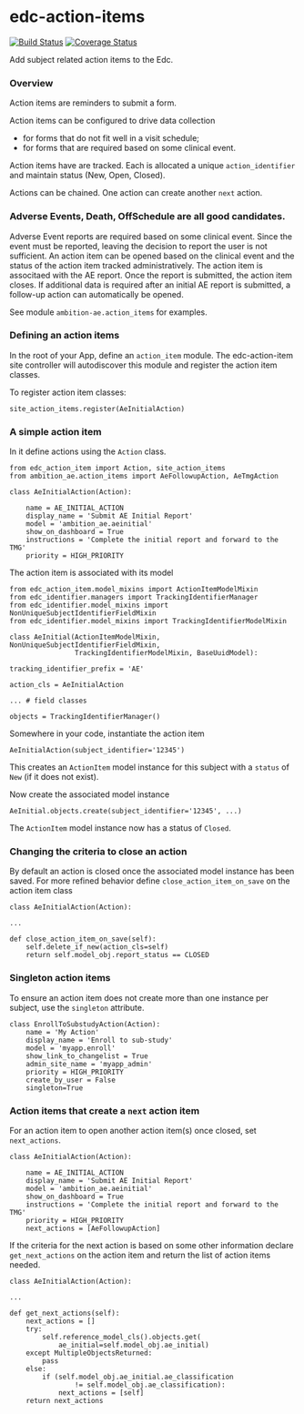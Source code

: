 # edc-action-items

[![Build Status](https://travis-ci.org/botswana-harvard/edc-action-item.svg?branch=develop)](https://travis-ci.org/botswana-harvard/edc-action-item) [![Coverage Status](https://coveralls.io/repos/github/botswana-harvard/edc-action-item/badge.svg?branch=develop)](https://coveralls.io/github/botswana-harvard/edc-action-item?branch=develop)

Add subject related action items to the Edc.

### Overview

Action items are reminders to submit a form.

Action items can be configured to drive data collection
* for forms that do not fit well in a visit schedule; 
* for forms that are required based on some clinical event. 

Action items have are tracked. Each is allocated a unique `action_identifier` and maintain status (New, Open, Closed).

Actions can be chained. One action can create another `next` action.

### Adverse Events, Death, OffSchedule are all good candidates.

Adverse Event reports are required based on some clinical event. Since the event must be reported, leaving the decision to report the user is not sufficient. An action item can be opened based on the clinical event and the status of the action item tracked administratively. The action item is associtaed with the AE report. Once the report is submitted, the action item closes. If additional data is required after an initial AE report is submitted, a follow-up action can automatically be opened.

See module `ambition-ae.action_items` for examples. 

### Defining an action items

In the root of your App, define an `action_item` module. The edc-action-item site controller will autodiscover this module and register the action item classes.

To register action item classes:
    
    site_action_items.register(AeInitialAction)


### A simple action item

In it define actions using the `Action` class.

    from edc_action_item import Action, site_action_items
    from ambition_ae.action_items import AeFollowupAction, AeTmgAction

    class AeInitialAction(Action):
    
        name = AE_INITIAL_ACTION
        display_name = 'Submit AE Initial Report'
        model = 'ambition_ae.aeinitial'
        show_on_dashboard = True
        instructions = 'Complete the initial report and forward to the TMG'
        priority = HIGH_PRIORITY

The action item is associated with its model

    from edc_action_item.model_mixins import ActionItemModelMixin
    from edc_identifier.managers import TrackingIdentifierManager
    from edc_identifier.model_mixins import NonUniqueSubjectIdentifierFieldMixin
    from edc_identifier.model_mixins import TrackingIdentifierModelMixin
    
    class AeInitial(ActionItemModelMixin, NonUniqueSubjectIdentifierFieldMixin,
                    TrackingIdentifierModelMixin, BaseUuidModel):

    tracking_identifier_prefix = 'AE'

    action_cls = AeInitialAction
    
    ... # field classes
    
    objects = TrackingIdentifierManager()
    
Somewhere in your code, instantiate the action item

    AeInitialAction(subject_identifier='12345')
    
This creates an `ActionItem` model instance for this subject with a `status` of `New` (if it does not exist).

Now create the associated model instance

    AeInitial.objects.create(subject_identifier='12345', ...)
    
The `ActionItem` model instance now has a status of `Closed`.

### Changing the criteria to close an action

By default an action is closed once the associated model instance has been saved. For more refined behavior define `close_action_item_on_save` on the action item class


    class AeInitialAction(Action):
    
    ...
    
    def close_action_item_on_save(self):
        self.delete_if_new(action_cls=self)
        return self.model_obj.report_status == CLOSED


### Singleton action items

To ensure an action item does not create more than one instance per subject, use the `singleton` attribute.

    class EnrollToSubstudyAction(Action):
        name = 'My Action'
        display_name = 'Enroll to sub-study'
        model = 'myapp.enroll'
        show_link_to_changelist = True
        admin_site_name = 'myapp_admin'
        priority = HIGH_PRIORITY
        create_by_user = False
        singleton=True

### Action items that create a `next` action item

For an action item to open another action item(s) once closed, set `next_actions`.

    class AeInitialAction(Action):
    
        name = AE_INITIAL_ACTION
        display_name = 'Submit AE Initial Report'
        model = 'ambition_ae.aeinitial'
        show_on_dashboard = True
        instructions = 'Complete the initial report and forward to the TMG'
        priority = HIGH_PRIORITY
        next_actions = [AeFollowupAction]

If the criteria for the next action is based on some other information declare `get_next_actions` on the action item and return the list of action items needed.

    class AeInitialAction(Action):

    ...
    
    def get_next_actions(self):
        next_actions = []
        try:
            self.reference_model_cls().objects.get(
                ae_initial=self.model_obj.ae_initial)
        except MultipleObjectsReturned:
            pass
        else:
            if (self.model_obj.ae_initial.ae_classification
                    != self.model_obj.ae_classification):
                next_actions = [self]
        return next_actions
 